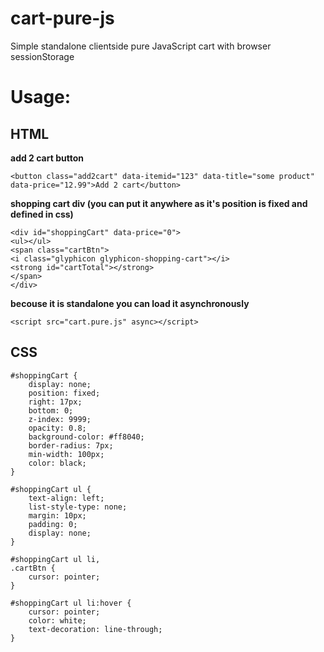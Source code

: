 # cart-pure-js
Simple standalone clientside pure JavaScript cart with browser sessionStorage

# Usage:
## HTML
**add 2 cart button**
```
<button class="add2cart" data-itemid="123" data-title="some product" data-price="12.99">Add 2 cart</button> 
```
**shopping cart div (you can put it anywhere as it's position is fixed and defined in css)**
```
<div id="shoppingCart" data-price="0">
<ul></ul>
<span class="cartBtn">
<i class="glyphicon glyphicon-shopping-cart"></i>
<strong id="cartTotal"></strong>
</span>
</div>
```
**becouse it is standalone you can load it asynchronously**
```
<script src="cart.pure.js" async></script>
```
## CSS
```
#shoppingCart {
    display: none;
    position: fixed;
    right: 17px;
    bottom: 0;
    z-index: 9999;
    opacity: 0.8;
    background-color: #ff8040;
    border-radius: 7px;
    min-width: 100px;
    color: black;
}

#shoppingCart ul {
    text-align: left;
    list-style-type: none;
    margin: 10px;
    padding: 0;
    display: none;
}

#shoppingCart ul li,
.cartBtn {
    cursor: pointer;
}

#shoppingCart ul li:hover {
    cursor: pointer;
    color: white;
    text-decoration: line-through;
}
```
